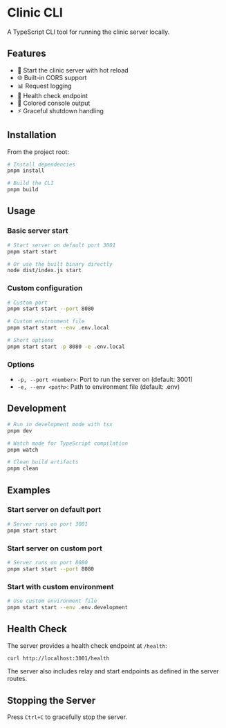 # Clinic CLI

A TypeScript CLI tool for running the clinic server locally.

## Features

- 🚀 Start the clinic server with hot reload
- 🌐 Built-in CORS support
- 📊 Request logging
- 🏥 Health check endpoint
- 🎨 Colored console output
- ⚡ Graceful shutdown handling

## Installation

From the project root:

```bash
# Install dependencies
pnpm install

# Build the CLI
pnpm build
```

## Usage

### Basic server start

```bash
# Start server on default port 3001
pnpm start start

# Or use the built binary directly
node dist/index.js start
```

### Custom configuration

```bash
# Custom port
pnpm start start --port 8080

# Custom environment file
pnpm start start --env .env.local

# Short options
pnpm start start -p 8080 -e .env.local
```

### Options

- `-p, --port <number>`: Port to run the server on (default: 3001)
- `-e, --env <path>`: Path to environment file (default: .env)

## Development

```bash
# Run in development mode with tsx
pnpm dev

# Watch mode for TypeScript compilation
pnpm watch

# Clean build artifacts
pnpm clean
```

## Examples

### Start server on default port

```bash
# Server runs on port 3001
pnpm start start
```

### Start server on custom port

```bash
# Server runs on port 8080
pnpm start start --port 8080
```

### Start with custom environment

```bash
# Use custom environment file
pnpm start start --env .env.development
```

## Health Check

The server provides a health check endpoint at `/health`:

```bash
curl http://localhost:3001/health
```

The server also includes relay and start endpoints as defined in the server routes.

## Stopping the Server

Press `Ctrl+C` to gracefully stop the server.
